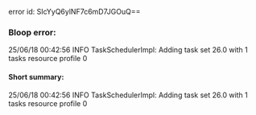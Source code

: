 error id: SIcYyQ6ylNF7c6mD7JGOuQ==
### Bloop error:

25/06/18 00:42:56 INFO TaskSchedulerImpl: Adding task set 26.0 with 1 tasks resource profile 0
#### Short summary: 

25/06/18 00:42:56 INFO TaskSchedulerImpl: Adding task set 26.0 with 1 tasks resource profile 0